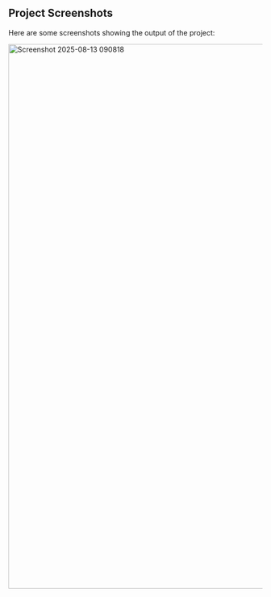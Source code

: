 ## Project Screenshots

Here are some screenshots showing the output of the project:

<img width="1920" height="1080" alt="Screenshot 2025-08-13 090818" src="https://github.com/user-attachments/assets/25875971-6b0d-4987-bf35-befa0c453072" />


